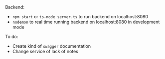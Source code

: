 Backend:
- `npm start` or `ts-node server.ts` to run backend on localhost:8080
- `nodemon` to real time running backend on localhost:8080 in development mode

To do:
- Create kind of `swagger` documentation
- Change service of lack of notes
